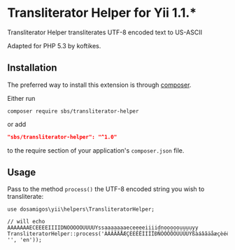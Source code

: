 Transliterator Helper for Yii 1.1.*
===============================

Transliterator Helper transliterates UTF-8 encoded text to US-ASCII

Adapted for PHP 5.3 by koftikes.

Installation
------------
The preferred way to install this extension is through [composer](http://getcomposer.org/download/).

Either run

```
composer require sbs/transliterator-helper
```
or add

```json
"sbs/transliterator-helper": "^1.0"
```

to the require section of your application's `composer.json` file.

Usage
-----
Pass to the method `process()` the UTF-8 encoded string you wish to transliterate:

```
use dosamigos\yii\helpers\TransliteratorHelper;

// will echo AAAAAAAECEEEEIIIIDNOOOOOUUUUYssaaaaaaaeceeeeiiiidnooooouuuuyy
TransliteratorHelper::process('ÀÁÂÃÄÅÆÇÈÉÊËÌÍÎÏÐÑÒÓÔÕÖÙÚÛÜÝßàáâãäåæçèéêëìíîïðñòóôõöùúûüýÿ', '', 'en'));
```
